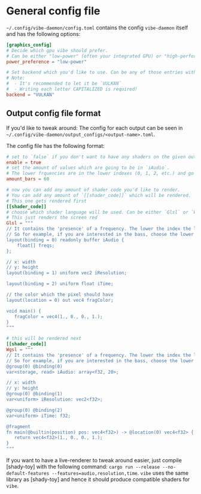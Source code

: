 # General config file

`~/.config/vibe-daemon/config.toml` contains the config `vibe-daemon` itself and has the following options:

```toml
[graphics_config]
# Decide which gpu vibe should prefer.
# Can be either "low-power" (often your integrated GPU) or "high-performance" (your external GPU)
power_preference = "low-power"

# Set backend which you'd like to use. Can be any of those entries with `pub const <NAME>`: https://docs.rs/wgpu/latest/wgpu/struct.Backends.html#implementations
# Note:
#  - It's recommended to let it be `VULKAN`
#  - Writing each letter CAPITALIZED is required!
backend = "VULKAN"
```

## Output config file format

If you'd like to tweak around:
The config for each output can be seen in `~/.config/vibe-daemon/output_configs/<output-name>.toml`.

The config file has the following format:

```toml
# set to `false` if you don't want to have any shaders on the given output
enable = true
# set the amount of values which are going to be in `iAudio`.
# The lower frquencies are in the lower indexes (0, 1, 2, etc.) and go up the bigger the index is.
amount_bars = 60

# now you can add any amount of shader code you'd like to render.
# You can add any amount of `[[shader_code]]` which will be rendered.
# This one gets rendered first
[[shader_code]]
# choose which shader language will be used. Can be either `Glsl` or `Wgsl`.
# This just renders the screen red
Glsl = """
// It contains the 'presence' of a frequency. The lower the index the lower is its frequency and the other way round.
// So for example, if you are interested in the bass, choose the lower indices.
layout(binding = 0) readonly buffer iAudio {
    float[] freqs;
};

// x: width
// y: height
layout(binding = 1) uniform vec2 iResolution;

layout(binding = 2) uniform float iTime;

// the color which the pixel should have
layout(location = 0) out vec4 fragColor;

void main() {
   fragColor = vec4(1., 0., 0., 1.);
}
"""

# this will be rendered next
[[shader_code]]
Wgsl = """
// It contains the 'presence' of a frequency. The lower the index the lower is its frequency and the other way round.
// So for example, if you are interested in the bass, choose the lower indices.
@group(0) @binding(0)
var<storage, read> iAudio: array<f32, 20>;

// x: width
// y: height
@group(0) @binding(1)
var<uniform> iResolution: vec2<f32>;

@group(0) @binding(2)
var<uniform> iTime: f32;

@fragment
fn main(@builtin(position) pos: vec4<f32>) -> @location(0) vec4<f32> {
   return vec4<f32>(1., 0., 0., 1.);
}
"""
```

If you want to have a live-renderer to tweak around easier, just compile [shady-toy] with the following command: `cargo run --release --no-default-features --features=audio,resolution,time`.
`vibe` uses the same library as [shady-toy] and hence it should produce compatible shaders for `vibe`.
